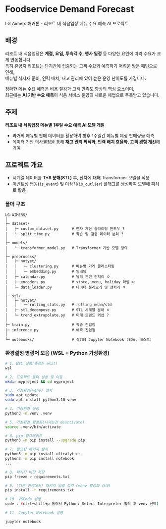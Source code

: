 # Foodservice Demand Forecast
LG Aimers 해커톤 - 리조트 내 식음업장 메뉴 수요 예측 AI 프로젝트  

## 배경
리조트 내 식음업장은 **계절, 요일, 투숙객 수, 행사 일정** 등 다양한 요인에 따라 수요가 크게 변동합니다.  
특히 휴양지 리조트는 단기간에 집중되는 고객 수요와 예측하기 어려운 방문 패턴으로 인해,  
메뉴별 식자재 준비, 인력 배치, 재고 관리에 있어 높은 운영 난이도를 가집니다.  

정확한 메뉴 수요 예측은 비용 절감과 고객 만족도 향상의 핵심 요소이며,  
최근에는 **AI 기반 수요 예측**이 식음 서비스 운영의 새로운 해법으로 주목받고 있습니다.  

## 주제
**리조트 내 식음업장 메뉴별 1주일 수요 예측 AI 모델 개발**

- 과거의 메뉴별 판매 데이터를 활용하여 향후 1주일간 메뉴별 예상 판매량을 예측
- 데이터 기반 의사결정을 통해 **재고 관리 최적화, 인력 배치 효율화, 고객 경험 개선**에 기여

## 프로젝트 개요
- 시계열 데이터를 **T+S 분해(STL)** 후, 잔차에 대해 Transformer 모델을 적용
- 이벤트성 변동(`is_event`) 및 이상치(`is_outlier`) 플래그를 생성하여 모델에 피처로 활용

### 폴더 구조
```
LG-AIMERS/
│
├─ dataset/
│   ├─ custom_dataset.py      # 잔차 계산 슬라이딩 윈도우 ?
│   └─ split_time.py          # 학습 및 검증 데이터 분리 ?
│
├─ models/
│   └─ transformer_model.py   # Transformer 기반 모델 정의
│
├─ preprocess/
│   ├─ notyet/
│   │   ├─ clustering.py      # 메뉴명 가게 클러스터링
│   │   └─ embedding.py       # 임베딩
│   ├─ calendar.py            # 달력 관련 전처리 ㅇ
│   ├─ encoders.py            # store, menu, holiday 라벨 ㅇ
│   └─ data_loader.py         # 데이터 불러오기 및 전처리 ㅇ
│
├─ stl/
│   ├─ notyet/
│   │   └─ rolling_stats.py   # rolling mean/std
│   ├─ stl_decompose.py       # STL 시계열 분해 ㅇ
│   └─ trend_extrapolate.py   # 미래 트렌드 외삽 ?
│
├─ train.py                   # 학습 진입점
├─ inference.py               # 예측 진입점
│
└─ notebooks/                 # 실험용 Jupyter Notebook (EDA, 테스트)
```

### 환경설정 명령어 모음 (WSL + Python 가상환경)
```bash
# 1. WSL 실행(종료는 exit)
wsl

# 2. 프로젝트 폴더 생성 및 이동
mkdir myproject && cd myproject

# 3. 가상환경(venv) 설치
sudo apt update
sudo apt install python3.10-venv

# 4. 가상환경 생성
python3 -m venv .venv

# 5. 가상환경 활성화(나가는건 deactivate)
source .venv/bin/activate

# 6. pip 업그레이드
python3 -m pip install --upgrade pip

# 7. 필요한 패키지 설치
python3 -m pip install ultralytics
python3 -m pip install notebook
...

# 8. 패키지 버전 저장
pip freeze > requirements.txt

# 9. (다른 환경에서) 패키지 일괄 설치 (venv 활성화 상태)
pip install -r requirements.txt

# 10. VSCode 실행
code . (ctrl+shift+p 눌러서 Python: Select Interpreter 입력 후 venv 선택)

# 11. Jupyter Notebook 실행

jupyter notebook




